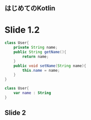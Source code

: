 ## はじめてのKotlin



# Slide 1.2

```java
class User{
    private String name;
    public String getName(){
        return name;
    }
    public void setName(String name){
        this.name = name;
    }
}
```

```kotlin
class User{
    var name : String
}
```



## Slide 2
